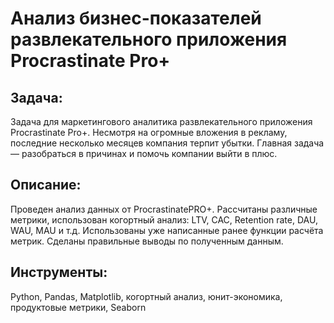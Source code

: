 # Анализ бизнес-показателей развлекательного приложения Procrastinate Pro+

## Задача:
Задача для маркетингового аналитика развлекательного приложения Procrastinate Pro+. Несмотря на огромные вложения в рекламу, последние несколько месяцев компания терпит убытки. Главная задача — разобраться в причинах и помочь компании выйти в плюс.

## Описание:
Проведен анализ данных от ProcrastinatePRO+.
Рассчитаны различные метрики, использован когортный анализ: LTV, CAC, Retention rate, DAU, WAU, MAU и т.д. Использованы уже написанные ранее функции расчёта метрик. Сделаны правильные выводы по полученным данным.

## Инструменты:
Python, Pandas, Matplotlib, когортный анализ, юнит-экономика, продуктовые метрики, Seaborn
